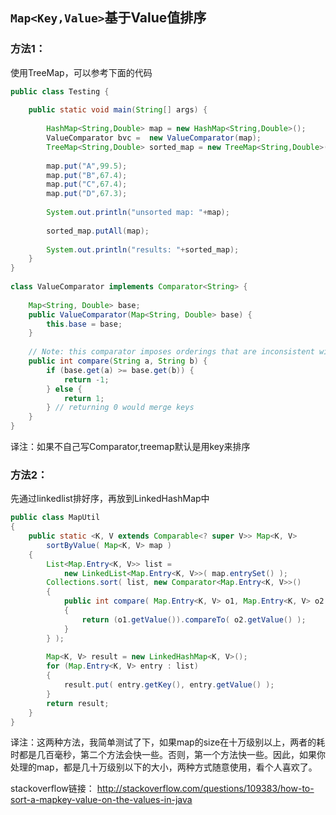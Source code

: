 ## `Map<Key,Value>`基于Value值排序

### 方法1：
使用TreeMap，可以参考下面的代码
```java
public class Testing {  
  
    public static void main(String[] args) {  
  
        HashMap<String,Double> map = new HashMap<String,Double>();  
        ValueComparator bvc =  new ValueComparator(map);  
        TreeMap<String,Double> sorted_map = new TreeMap<String,Double>(bvc);  
  
        map.put("A",99.5);  
        map.put("B",67.4);  
        map.put("C",67.4);  
        map.put("D",67.3);  
  
        System.out.println("unsorted map: "+map);  
  
        sorted_map.putAll(map);  
  
        System.out.println("results: "+sorted_map);  
    }  
}  
  
class ValueComparator implements Comparator<String> {  
  
    Map<String, Double> base;  
    public ValueComparator(Map<String, Double> base) {  
        this.base = base;  
    }  
  
    // Note: this comparator imposes orderings that are inconsistent with equals.      
    public int compare(String a, String b) {  
        if (base.get(a) >= base.get(b)) {  
            return -1;  
        } else {  
            return 1;  
        } // returning 0 would merge keys  
    }  
}  
```
译注：如果不自己写Comparator,treemap默认是用key来排序

### 方法2：

先通过linkedlist排好序，再放到LinkedHashMap中
```java
public class MapUtil  
{  
    public static <K, V extends Comparable<? super V>> Map<K, V>   
        sortByValue( Map<K, V> map )  
    {  
        List<Map.Entry<K, V>> list =  
            new LinkedList<Map.Entry<K, V>>( map.entrySet() );  
        Collections.sort( list, new Comparator<Map.Entry<K, V>>()  
        {  
            public int compare( Map.Entry<K, V> o1, Map.Entry<K, V> o2 )  
            {  
                return (o1.getValue()).compareTo( o2.getValue() );  
            }  
        } );  
  
        Map<K, V> result = new LinkedHashMap<K, V>();  
        for (Map.Entry<K, V> entry : list)  
        {  
            result.put( entry.getKey(), entry.getValue() );  
        }  
        return result;  
    }  
}  
```
译注：这两种方法，我简单测试了下，如果map的size在十万级别以上，两者的耗时都是几百毫秒，第二个方法会快一些。否则，第一个方法快一些。因此，如果你处理的map，都是几十万级别以下的大小，两种方式随意使用，看个人喜欢了。

stackoverflow链接：
http://stackoverflow.com/questions/109383/how-to-sort-a-mapkey-value-on-the-values-in-java